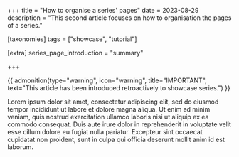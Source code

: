 +++
title = "How to organise a series' pages"
date = 2023-08-29
description = "This second article focuses on how to organisation the pages of a series."

[taxonomies]
tags = ["showcase", "tutorial"]

[extra]
series_page_introduction = "summary"

+++

{{ admonition(type="warning", icon="warning", title="IMPORTANT", text="This article has been introduced retroactively to showcase series.") }}

Lorem ipsum dolor sit amet, consectetur adipiscing elit, sed do eiusmod tempor incididunt ut labore et dolore magna aliqua.
Ut enim ad minim veniam, quis nostrud exercitation ullamco laboris nisi ut aliquip ex ea commodo consequat.
Duis aute irure dolor in reprehenderit in voluptate velit esse cillum dolore eu fugiat nulla pariatur.
Excepteur sint occaecat cupidatat non proident, sunt in culpa qui officia deserunt mollit anim id est laborum.
